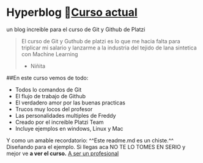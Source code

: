 # Hyperblog 💚[Curso actual](https://platzi.com/clases/1557-git-github/19977-readmemd-es-una-excelente-practica/ "Curso actual")
un blog increible para el curso de Git y Github de Platzi
> El curso de Git y Guthub de platzi es lo que me hacia falta para triplicar mi salario y lanzarme a la industria del tejido de lana sintetica con Machine Learning
> - Niñita

##En este curso vemos de todo:
* Todos lo comandos de Git
* El flujo de trabajo de Github
* El verdadero amor por las buenas practicas 
* Trucos muy locos del profesor 
* Las personalidades multiples de Freddy
* Creado por el increible Platzi Team
* Incluye ejemplos en windows, Linux y Mac 

Y como un amable recordatorio: ^^Este readme.md es un chiste.^^ Diseñando para el ejemplo. Si llegas aca NO TE LO TOMES EN SERIO y mejor ve **a ver el curso.**
[A ser un profesional](https://platzi.com/home "A ser un profesional")